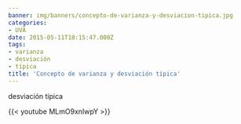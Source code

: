 ```yaml
---
banner: img/banners/concepto-de-varianza-y-desviacion-tipica.jpg
categories:
- UVA
date: 2015-05-11T18:15:47.000Z
tags:
- varianza
- desviación
- típica
title: 'Concepto de varianza y desviación típica'
---
```


desviación típica

{{< youtube MLmO9xnIwpY >}}
